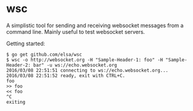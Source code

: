 # wsc

A simplistic tool for sending and receiving websocket messages from a command line.
Mainly useful to test websocket servers.

Getting started:
```
$ go get github.com/elsa/wsc
$ wsc -o http://websocket.org -H "Sample-Header-1: foo" -H "Sample-Header-2: bar" -u ws://echo.websocket.org
2016/03/08 22:51:51 connecting to ws://echo.websocket.org...
2016/03/08 22:51:52 ready, exit with CTRL+C.
foo 
>> foo
<< foo
^C
exiting
```
